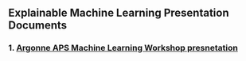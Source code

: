 
## Explainable Machine Learning Presentation Documents

### 1. [Argonne APS Machine Learning Workshop presnetation](https://github.com/yuhuang3/machine-learning/blob/master/lime/tabular_explainer/APS_AI_ML_workshop_2020-01-21_Yu_Huang_github.pdf)